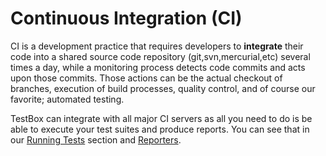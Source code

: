 # Continuous Integration (CI)

CI is a development practice that requires developers to **integrate** their code into a shared source code repository (git,svn,mercurial,etc) several times a day, while a monitoring process detects code commits and acts upon those commits.  Those actions can be the actual checkout of branches, execution of build processes, quality control, and of course our favorite; automated testing.

TestBox can integrate with all major CI servers as all you need to do is be able to execute your test suites and produce reports.  You can see that in our [Running Tests](/running_tests/README.md) section and [Reporters](/reporters/README.md).